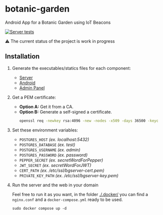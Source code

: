 # botanic-garden

Android App for a Botanic Garden using IoT Beacons

[![Server tests](https://github.com/adrisalas/botanic-garden/actions/workflows/server-test.yml/badge.svg?branch=main)](https://github.com/adrisalas/botanic-garden/actions/workflows/server-test.yml)

⚠️ The current status of the project is work in progress

## Installation

1. Generate the executables/statics files for each component:

   - [Server](./server/README.md)
   - [Android](./android/README.md)
   - [Admin Panel](./web/README.md)

2. Get a PEM certificate:

   - **Option A:** Get it from a CA.
   - **Option B:** Generate a self-signed a certificate.
     ```sh
     openssl req -newkey rsa:4096 -new -nodes -x509 -days 36500 -keyout "bgserver-key.pem" -out "bgserver-cert.pem" -addext "subjectAltName=DNS:${fill_this},IP:${fill_this}"
     ```

3. Set these environment variables:

   - `POSTGRES_HOST` _(ex. localhost:5432)_
   - `POSTGRES_DATABASE` _(ex. test)_
   - `POSTGRES_USERNAME` _(ex. admin)_
   - `POSTGRES_PASSWORD` _(ex. password)_
   - `PEPPER_SECRET` _(ex. secretWordForPepper)_
   - `JWT_SECRET` _(ex. secretWordForJWT)_
   - `CERT_PATH` _(ex. /etc/ssl/bgserver-cert.pem)_
   - `PRIVATE_KEY_PATH` _(ex. /etc/ssl/bgserver-key.pem)_

4. Run the server and the web in your domain

   Feel free to run it as you want, in the folder [./.docker/](./.docker/) you can find a `nginx.conf` and a `docker-compose.yml` ready to be used.

   ```docker
   sudo docker compose up -d
   ```
